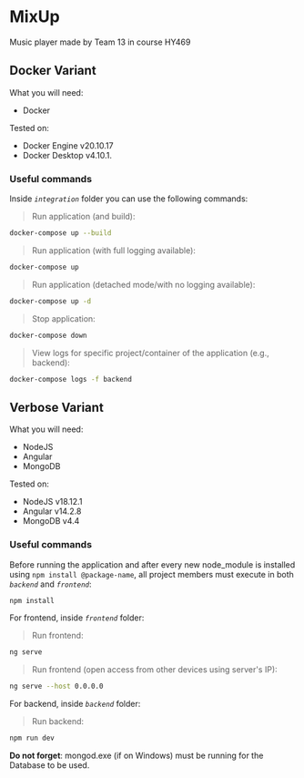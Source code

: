 # MixUp
Music player made by Team 13 in course HY469

## Docker Variant

What you will need:
* Docker 

Tested on: 
* Docker Engine v20.10.17
* Docker Desktop v4.10.1.

### Useful commands
Inside *`integration`* folder you can use the following commands:

> Run application (and build):
```sh
docker-compose up --build
```

> Run application (with full logging available):
```sh
docker-compose up
```

> Run application (detached mode/with no logging available):
```sh
docker-compose up -d
```

> Stop application:
```sh
docker-compose down
```

> View logs for specific project/container of the application (e.g., backend):
```sh
docker-compose logs -f backend
```

## Verbose Variant

What you will need:
* NodeJS
* Angular
* MongoDB

Tested on: 
* NodeJS v18.12.1
* Angular v14.2.8
* MongoDB v4.4

### Useful commands
Before running the application and after every new node_module is installed using `npm install @package-name`, all project members must execute in both *`backend`* and *`frontend`*:
```sh
npm install
``` 

For frontend, inside *`frontend`* folder:

> Run frontend:
```sh
ng serve
```

> Run frontend (open access from other devices using server's IP):
```sh
ng serve --host 0.0.0.0
```

For backend, inside *`backend`* folder:
> Run backend:
```sh
npm run dev
```

**Do not forget**: mongod.exe (if on Windows) must be running for the Database to be used. 
